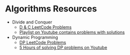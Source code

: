# Algorithms Resources

* Divide and Conquer
    * [D & C LeetCode Problems](https://leetcode.com/tag/divide-and-conquer/)
    * [Playlist on Youtube contains problems with solutions](https://www.youtube.com/playlist?list=PLSQH4GS-p9jeCHxgEwQJ3VSaS9DUrwIi2)
* Dynamic Programming
    * [DP LeetCode Problems](https://leetcode.com/tag/dynamic-programming/)
    * [5 Hours of solving DP problems on Youtube](https://youtu.be/oBt53YbR9Kk) 
